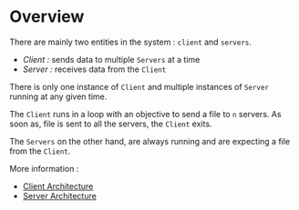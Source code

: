 # Overview

There are mainly two entities in the system : `client` and `servers`. 

- *Client :* sends data to multiple `Servers` at a time
- *Server :* receives data from the `Client`

There is only one instance of `Client` and multiple instances of `Server` running at any given time.

The `Client` runs in a loop with an objective to send a file to `n` servers. As soon as, file is sent to all the servers, the `Client` exits. 

The `Servers` on the other hand, are always running and are expecting a file from the `Client`.

More information :
- [Client Architecture](./Client.md)
- [Server Architecture](./Server.md)





